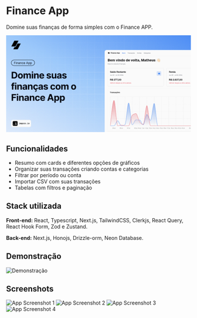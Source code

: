 
# Finance App

Domine suas finanças de forma simples com o Finance APP.

![Imagem Finance App](https://raw.githubusercontent.com/matheusbrauna/finance/main/src/app/opengraph-image.png)


## Funcionalidades

- Resumo com cards e diferentes opções de gráficos
- Organizar suas transações criando contas e categorias
- Filtrar por período ou conta
- Importar CSV com suas transações
- Tabelas com filtros e paginação

## Stack utilizada

**Front-end:** React, Typescript, Next.js, TailwindCSS, Clerkjs, React Query, React Hook Form, Zod e Zustand.

**Back-end:** Next.js, Honojs, Drizzle-orm, Neon Database.

## Demonstração

![Demonstração](https://github.com/matheusbrauna/finance/assets/91563670/cb6c1c0e-5ea9-4802-8d07-0f87f367bf43)

## Screenshots

![App Screenshot 1](https://github.com/matheusbrauna/finance/assets/91563670/dced993d-c608-400b-b9d6-6304152f283d)
![App Screenshot 2](https://github.com/matheusbrauna/finance/assets/91563670/33b6deb5-8b62-4acd-b968-eee0302e7307)
![App Screenshot 3](https://github.com/matheusbrauna/finance/assets/91563670/51d34130-6b62-4144-a6ae-6f607139265c)
![App Screenshot 4](https://github.com/matheusbrauna/finance/assets/91563670/32f6c5bd-98c7-460a-95a4-53e6d7b2f96c)
